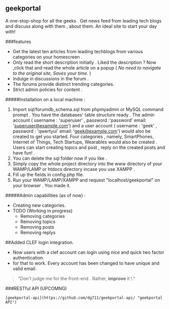 ## geekportal

A one-stop-shop for all the geeks . Get news feed from leading tech blogs and discuss along with them , about them.
An ideal site to start your day with!

###features

* Get the latest ten articles from leading techblogs from various categories
		on your homescreen .
* Only read the short description initially . Liked the description ? Now ,click
		that and read the whole article on a popup
		( _No need to navigate to the original site, Saves your time._ )  
* Indulge in discussions in the forum .
* The forums provide distinct trending categories.
* Strict admin policies for content .
	
#####Installation on a local machine :

1.  Import sql/forumdb_schema.sql from phpmyadmin or MySQL command prompt . You have the databases' table structure ready .
    The admin account ( username : 'superuser' , password :'password' email: 'superuser@example.com') and a user account ( username : 'geek' , password : 'qwertyui' email: 'geek@example.com') would also be created to get you started.
    Four categories , namely, SmartPhones, Internet of Things, Tech Startups, Wearables would also be created .
    Users can start creating topics and post , reply on the created posts and have fun! .
2.  You can delete the sql folder now if you like .
3.  Simply copy the whole project directory into the www directory of your WAMP/LAMP or htdocs directory incase you use XAMPP .
4.  Fill up the fields in config.php file.
5.	Run your WAMP/LAMP/XAMPP and request "localhost/geekportal" on your browser . You made it.


#####Admin capabilities (as of now) :

* Creating new categories.
* TODO (Working in progress)
    * Removing categories
    * Removing topics
    * Removing posts
    * Removing replys

##Added CLEF login integration.

* Now users with a clef account can login using nice and quick two factor authentication. 
* for that to work. Every account has been changed to have unique and valid email.

>"Don't judge me for the front-end . Rather, **improve** it !."


###RESTful API (UPCOMNG)

    [geekportal-api](https://github.com/dg711/geekportal-api/ "geekportal API")